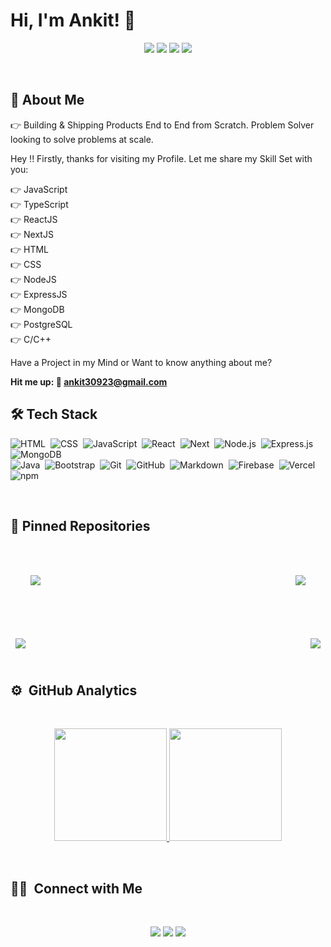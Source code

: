 # Hi, I'm Ankit! 👋 <br>

<p align="center">
<a href="https://www.linkedin.com/in/ankitguptacusat/"><img src="https://img.shields.io/badge/Ankit%20Kumar-0077B5?style=flat&logo=Linkedin&logoColor=white"/></a>
<a href="mailto:ankit30923@gmail.com"><img src="https://img.shields.io/badge/-ankit30923@gmail.com-D14836?style=flat&logo=Gmail&logoColor=white"/></a>
<a href="https://x.com/lazygupta_"><img src="https://img.shields.io/twitter/url?color=White&label=Ankit%20Kumar&style=social&url=https%3A%2F%2Ftwitter.com%2FAnkitK"/></a>
<a href="https://port-folio-two-self.vercel.app/">
  <img src="https://img.shields.io/badge/website-000000?style=social&logo=vercel&logoColor=white&url=https%3A%2F%2Fport-folio-two-self.vercel.app%2F"/>
</a>



</p>

<br>

  
## 🚀 About Me
👉 Building & Shipping Products End to End from Scratch. Problem Solver looking to solve problems at scale. 

Hey !! Firstly, thanks for visiting my Profile. Let me share my Skill Set with you:

👉 JavaScript  <br>
👉 TypeScript  <br>
👉 ReactJS <br>
👉 NextJS  <br>
👉 HTML <br>
👉 CSS <br>
👉 NodeJS <br>
👉 ExpressJS <br>
👉 MongoDB <br>
👉 PostgreSQL <br>
👉 C/C++ <br>

Have a Project in my Mind or Want to know anything about me?

<strong> Hit me up: 📧 ankit30923@gmail.com </strong>

  
## 🛠 Tech Stack
![HTML](https://img.shields.io/badge/-HTML-05122A?style=flat&logo=HTML5)&nbsp;
![CSS](https://img.shields.io/badge/-CSS-05122A?style=flat&logo=CSS3&logoColor=1572B6)&nbsp;
![JavaScript](https://img.shields.io/badge/-JavaScript-05122A?style=flat&logo=javascript)&nbsp;
![React](https://img.shields.io/badge/-React-05122A?style=flat&logo=react)&nbsp;
![Next](https://img.shields.io/badge/-Next-05122A?style=flat&logo=next)&nbsp;
![Node.js](https://img.shields.io/badge/-Node.js-05122A?style=flat&logo=node.js)&nbsp;
![Express.js](https://img.shields.io/badge/-Express-05122A?style=flat&logo=express.js)&nbsp;
![MongoDB](https://img.shields.io/badge/-MongoDB-05122A?style=flat&logo=mongodb)\
![Java](https://img.shields.io/badge/-Java-05122A?style=flat&logo=Java&logoColor=FFA518)&nbsp;
![Bootstrap](https://img.shields.io/badge/-Bootstrap-05122A?style=flat&logo=bootstrap&logoColor=563D7C)&nbsp;
![Git](https://img.shields.io/badge/-Git-05122A?style=flat&logo=git)&nbsp;
![GitHub](https://img.shields.io/badge/-GitHub-05122A?style=flat&logo=github)&nbsp;
![Markdown](https://img.shields.io/badge/-Markdown-05122A?style=flat&logo=markdown)&nbsp;
![Firebase](https://img.shields.io/badge/-Firebase-05122A?style=flat&logo=Firebase)&nbsp;
![Vercel](https://img.shields.io/badge/-Vercel-05122A?style=flat&logo=vercel)&nbsp;
<img alt="npm" src="https://img.shields.io/badge/-NPM-05122A?style=flat&logo=npm&logoColor=white" />

<br>

## 📌 Pinned Repositories

<br>

<a href="https://github.com/lazygupta/TellUs-A-Social-Indulge">
  <img align="center" style="margin:2rem" src="https://github-readme-stats.vercel.app/api/pin/?username=lazygupta&repo=TellUs-A-Social-Indulge&title_color=ffffff&text_color=c9cacc&icon_color=4AB197&theme=algolia" />
</a>


<a href="https://github.com/lazygupta/Face-Attendance">
  <img align="right" style="margin:2rem" src="https://github-readme-stats.vercel.app/api/pin/?username=lazygupta&repo=Face-Attendance&title_color=ffffff&text_color=c9cacc&icon_color=4AB197&theme=algolia" />
</a>

&nbsp;

<a href="https://github.com/lazygupta/Spectra">
  <img align="center" style="margin:0.5rem" src="https://github-readme-stats.vercel.app/api/pin/?username=lazygupta&repo=Spectra&title_color=ffffff&text_color=c9cacc&icon_color=4AB197&theme=algolia" />
</a>

<a href="https://github.com/lazygupta/Railway-Reservation">
  <img align="right" style="margin:0.5rem" src="https://github-readme-stats.vercel.app/api/pin/?username=lazygupta&repo=Railway-Reservation&title_color=ffffff&text_color=c9cacc&icon_color=4AB197&theme=algolia" />
</a> 

<br>
<br>


## ⚙️ &nbsp;GitHub Analytics
<br>

<p align="center">
<a href="https://github.com/lazygupta">
  <img height="180em" src="https://github-readme-stats-eight-theta.vercel.app/api?username=lazygupta&show_icons=true&theme=algolia&include_all_commits=true&count_private=true"/> 
  <img height="180em" src="https://github-readme-stats-eight-theta.vercel.app/api/top-langs/?username=lazygupta&layout=compact&langs_count=8&theme=algolia"/>
</a>
</p>
<br>

## 🤝🏻 &nbsp;Connect with Me

<br>

<p align="center">
<a href="https://www.linkedin.com/in/ankitguptacusat"><img src="https://img.shields.io/badge/-Ankit%20Kumar-0077B5?style=flat&logo=Linkedin&logoColor=white"/></a>
<a href="mailto:ankit30923@gmail.com"><img src="https://img.shields.io/badge/-ankit30923@gmail.com-D14836?style=flat&logo=Gmail&logoColor=white"/></a>
<a href="https://x.com/lazygupta_"><img src="https://img.shields.io/twitter/url?color=White&label=Ankit%20Kumar&style=social&url=https%3A%2F%2Ftwitter.com%2FAnkitK"/></a>

</p>

<br>
